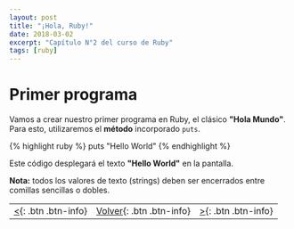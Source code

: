 ```yaml
---
layout: post
title: "¡Hola, Ruby!"
date: 2018-03-02
excerpt: "Capítulo N°2 del curso de Ruby"
tags: [ruby]
---
```


# Primer programa

Vamos a crear nuestro primer programa en Ruby, el clásico **"Hola Mundo"**. Para esto, utilizaremos el **método** incorporado `puts`.

{% highlight ruby %}
puts "Hello World"
{% endhighlight %}

Este código desplegará el texto **"Hello World"** en la pantalla.

**Nota:** todos los valores de texto (strings) deben ser encerrados entre comillas sencillas o dobles.

|     |     |     |
|:----|:---:|----:|
| [<](https://nisoto.github.io/que-es-ruby/){: .btn .btn-info} | [Volver](https://nisoto.github.io/curso-ruby/){: .btn .btn-info} | [>](https://nisoto.github.io/variables-ruby/){: .btn .btn-info} |
